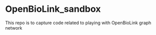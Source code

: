 # OpenBioLink_sandbox

This repo is to capture code related to playing with OpenBioLink graph network
